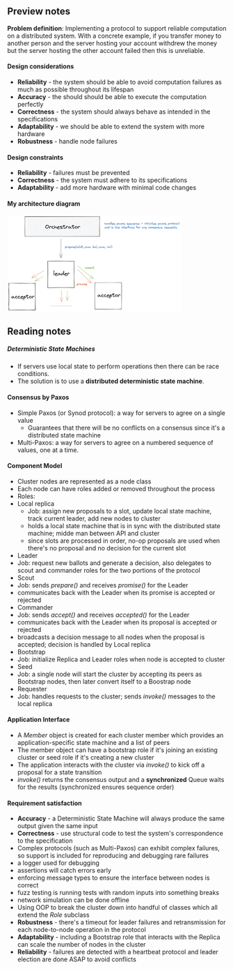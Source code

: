 ## Preview notes
**Problem definition**: Implementing a protocol to support reliable computation on a distributed system. With a concrete example, if you transfer money to another person and the server hosting your account withdrew the money but the server hosting the other account failed then this is unreliable.

#### Design considerations
* **Reliability** - the system should be able to avoid computation failures as much as possible throughout its lifespan
* **Accuracy** - the should should be able to execute the computation perfectly
* **Correctness** - the system should always behave as intended in the specifications
* **Adaptability** - we should be able to extend the system with more hardware
* **Robustness** - handle node failures

#### Design constraints
* **Reliability** - failures must be prevented 
* **Correctness** - the system must adhere to its specifications
* **Adaptability** - add more hardware with minimal code changes

#### My architecture diagram
<img src="cluster-architecture.png" width="400"/>

## Reading notes
##### Deterministic State Machines
* If servers use local state to perform operations then there can be race conditions. 
* The solution is to use a **distributed deterministic state machine**.

#### Consensus by Paxos
* Simple Paxos (or Synod protocol): a way for servers to agree on a single value
  * Guarantees that there will be no conflicts on a consensus since it's a distributed state machine 
* Multi-Paxos: a way for servers to agree on a numbered sequence of values, one at a time.

#### Component Model
* Cluster nodes are represented as a node class
* Each node can have roles added or removed throughout the process
* Roles:
* Local replica
  * Job: assign new proposals to a slot, update local state machine, track current leader, add new nodes to cluster
  * holds a local state machine that is in sync with the distributed state machine; midde man between API and cluster
  * since slots are processed in order, no-op proposals are used when there's no proposal and no decision for the current slot  
* Leader
 * Job: request new ballots and generate a decision, also delegates to scout and commander roles for the two portions of the protocol
* Scout
 * Job: sends _prepare()_ and receives _promise()_ for the Leader
 * communicates back with the Leader when its promise is accepted or rejected
* Commander
 * Job: sends _accept()_ and receives _accepted()_ for the Leader
 * communicates back with the Leader when its proposal is accepted or rejected
 * broadcasts a decision message to all nodes when the proposal is accepted; decision is handled by Local replica
* Bootstrap
 * Job: initialize Replica and Leader roles when node is accepted to cluster
* Seed
 * Job: a single node will start the cluster by accepting its peers as Bootstrap nodes, then later convert itself to a Boostrap node 
* Requester
 * Job: handles requests to the cluster; sends _invoke()_ messages to the local replica

#### Application Interface
* A _Member_ object is created for each cluster member which provides an application-specific state machine and a list of peers
* The member object can have a bootstrap role if it's joining an existing cluster or seed role if it's creating a new cluster
* The application interacts with the cluster via _invoke()_ to kick off a proposal for a state transition
 * _invoke()_ returns the consensus output and a **synchronized** Queue waits for the results (synchronized ensures sequence order)

#### Requirement satisfaction
* **Accuracy** - a Deterministic State Machine will always produce the same output given the same input
* **Correctness** - use structural code to test the system's correspondence to the specification 
 * Complex protocols (such as Multi-Paxos) can exhibit complex failures, so support is included for reproducing and debugging rare failures
  * a logger used for debugging 
  * assertions will catch errors early
  * enforcing message types to ensure the interface between nodes is correct
  * fuzz testing is running tests with random inputs into something breaks
  * network simulation can be done offline
 * Using OOP to break the cluster down into handful of classes which all extend the _Role_ subclass
* **Robustness** - there's a timeout for leader failures and retransmission for each node-to-node operation in the protocol 
* **Adaptability** - including a Bootstrap role that interacts with the Replica can scale the number of nodes in the cluster
* **Reliability** - failures are detected with a heartbeat protocol and leader election are done ASAP to avoid conflicts
